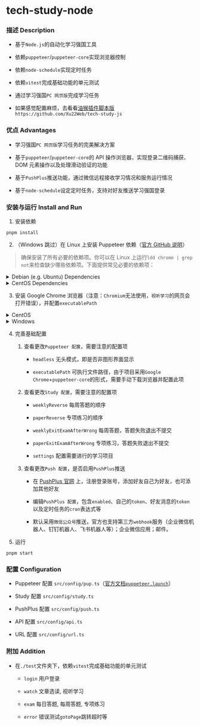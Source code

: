# tech-study-node

### 描述 Description

- 基于`Node.js`的自动化学习强国工具

- 依赖`puppeteer`/`puppeteer-core`实现浏览器控制

- 依赖`node-schedule`实现定时任务

- 依赖`vitest`完成基础功能的单元测试

- 通过学习强国`PC 网页版`完成学习任务

- 如果感觉配置麻烦，去看看[油猴插件脚本版](https://github.com/Xu22Web/tech-study-js '油猴插件脚本版')`https://github.com/Xu22Web/tech-study-js`

### 优点 Advantages

- 学习强国`PC 网页版`学习任务的完美解决方案

- 基于`puppeteer`/`puppeteer-core`的 API 操作浏览器，实现登录二维码捕获、DOM 元素操作以及处理滑动验证的功能

- 基于`PushPlus`推送功能，通过微信远程接收学习情况和服务运行情况

- 基于`node-schedule`设定定时任务，支持对好友推送学习强国登录

### 安装与运行 Install and Run

1. 安装依赖

```
pnpm install
```

2. （Windows 跳过）在 Linux 上安装 Puppeteer 依赖（[官方 GitHub 说明](https://github.com/puppeteer/puppeteer/blob/main/docs/troubleshooting.md#chrome-headless-doesnt-launch-on-unix 'Linux 的 Puppeteer 依赖')）

> 确保安装了所有必要的依赖项。你可以在 Linux 上运行`ldd chrome | grep not`来检查缺少哪些依赖项。下面提供常见必要的依赖项：

  <details>
  <summary>Debian (e.g. Ubuntu) Dependencies</summary>

```
 apt install
 gconf-service \
 libasound2 \
 libatk1.0-0 \
 libc6 \
 libcairo2 \
 libcups2 \
 libdbus-1-3 \
 libexpat1 \
 libfontconfig1 \
 libgcc1 \
 libgconf-2-4 \
 libgdk-pixbuf2.0-0 \
 libglib2.0-0 \
 libgtk-3-0 \
 libnspr4 \
 libpango-1.0-0 \
 libpangocairo-1.0-0 \
 libstdc++6 \
 libx11-6 \
 libx11-xcb1 \
 libxcb1 \
 libxcomposite1 \
 libxcursor1 \
 libxdamage1 \
 libxext6 \
 libxfixes3 \
 libxi6 \
 libxrandr2 \
 libxrender1 \
 libxss1 \
 libxtst6 \
 ca-certificates \
 fonts-liberation \
 libappindicator1 \
 libnss3 \
 lsb-release \
 xdg-utils \
 wget
```

  </details>

   <details>
  <summary>CentOS Dependencies</summary>
   
  ```bash
   yum install -y
   alsa-lib.x86_64 \
   atk.x86_64 \
   cups-libs.x86_64 \
   gtk3.x86_64 \
   ipa-gothic-fonts \
   libXcomposite.x86_64 \
   libXcursor.x86_64 \
   libXdamage.x86_64 \
   libXext.x86_64 \
   libXi.x86_64 \
   libXrandr.x86_64 \
   libXScrnSaver.x86_64 \
   libXtst.x86_64 \
   pango.x86_64 \
   xorg-x11-fonts-100dpi \
   xorg-x11-fonts-75dpi \
   xorg-x11-fonts-cyrillic \
   xorg-x11-fonts-misc \
   xorg-x11-fonts-Type1 \
   xorg-x11-utils
  ```

  </details>

3. 安装 Google Chrome 浏览器（注意：`Chromium`无法使用，`视听学习`的网页会打开错误），并配置`executablePath`

  <details>
  <summary>CentOS</summary>

- 配置 yum 源

  - 在目录`/etc/yum.repos.d/`下新建文件`google-chrome.repo`

    ```bash
     cd /etc/yum.repos.d/
     vim /ect/yum.repos.d/google-chrome.repo
    ```

  - 编辑文件`google-chrome.repo`，保存并退出

    ```
     [google-chrome]
     name=google-chrome
     baseurl=http://dl.google.com/linux/rpm/stable/$basearch
     enabled=1
     gpgcheck=1
     gpgkey=https://dl-ssl.google.com/linux/linux_signing_key.pub
    ```

- 安装 Google Chrome 浏览器

  - Google 官方源安装：

    ```bash
     yum -y install google-chrome-stable
    ```

  - Google 官方源可能在中国无法使用，需添加参数:

    ```bash
     yum -y install google-chrome-stable --nogpgcheck
    ```

— 测试运行 Google Chrome 浏览器

```bash
 google-chrome
 # 或
 google-chrome-stable
```

- 在 Puppeteer 配置中，将`executablePath`字段值改为`google-chrome`或 `google-chrome-stable`

  </details>

  <details>
  <summary>Windows</summary>

- 下载安装 Google Chrome 浏览器

  - 官网安装：[Google Chrome 网络浏览器](https://www.google.cn/intl/zh-CN/chrome 'Google Chrome 网络浏览器')

- 准备可执行文件 Google Chrome 浏览器

  - 在项目根目录，新建文件夹`.local_chromium`

    ```
     md .local_chromium
    ```

  - Google Chrome 安装根目录`C:/Program Files/Google/Chrome/Application`（不 一定是这个路径，根据自身情况而定），安装根目录里的`chrome.exe`等文件（不含文件夹）、 文件夹`1xx.0.xxx.xxx`里的`1xx.0.xxx.xxx.manifest`等文件（不含文件夹）以及`1xx. 0.xxx.xxx`里的`Locales`文件夹（即标记`✔`的文件及文件夹），复制到`.local_chromium`

    ```
     Application
      │  chrome.exe                          ✔
      │  chrome.VisualElementsManifest.xml   ✔
      │  chrome_proxy.exe                    ✔
      │  master_preferences                  ✔
      │
      └─1xx.0.xxx.xxx
         │  1xx.0.xxx.xxx.manifest           ✔
         │  1xx.0.xxx.xxx.manifest           ✔
         │  chrome.dll                       ✔
         │  chrome.dll.sig                   ✔
         │  chrome.exe.sig                   ✔
         │  chrome_100_percent.pak           ✔
         │  chrome_200_percent.pak           ✔
         │  chrome_elf.dll                   ✔
         │  chrome_pwa_launcher.exe          ✔
         │  d3dcompiler_47.dll               ✔
         │  elevation_service.exe            ✔
         │  eventlog_provider.dll            ✔
         │  icudtl.dat                       ✔
         │  libEGL.dll                       ✔
         │  libGLESv2.dll                    ✔
         │  mojo_core.dll                    ✔
         │  nacl_irt_x86_64.nexe             ✔
         │  notification_helper.exe          ✔
         │  optimization_guide_internal.dll  ✔
         │  resources.pak                    ✔
         │  v8_context_snapshot.bin          ✔
         │  vk_swiftshader.dll               ✔
         │  vk_swiftshader_icd.json          ✔
         │  vulkan-1.dll                     ✔
         │
         └─Locales                           ✔
    ```

- 在 Puppeteer 配置中，将`executablePath`字段值改为`.local_chromium/chrome.exe`

</details>

4. 完善基础配置

   1. 查看更改`Puppeteer 配置`，需要注意的配置项

      - `headless` 无头模式，即是否非图形界面显示

      - `executablePath` 可执行文件路径，由于项目采用`Google Chrome`+`puppeteer-core`的形式，需要手动下载浏览器并配置此项

   2. 查看更改`Study 配置`，需要注意的配置项

      - `weeklyReverse` 每周答题的顺序

      - `paperReverse` 专项练习的顺序

      - `weeklyExitExamAfterWrong` 每周答题，答题失败退出不提交

      - `paperExitExamAfterWrong` 专项练习，答题失败退出不提交

      - `settings` 配置需要进行的学习项目

   3. 查看更改`Push 配置`，是否启用`PushPlus`推送

      - 在 [PushPlus 官网](https://www.pushplus.plus/ 'PushPlus 官网') 上，注册登录账号，添加好友自己为好友，也可添加其他好友

      - 编辑`PushPlus 配置`，包含`enabled`、自己的`token`、好友消息的`token`以及定时任务的`cron`表达式等

      - 默认采用`微信公众号`推送，官方也支持第三方`webhook`服务（企业微信机器人、钉钉机器人、飞书机器人等）；企业微信应用；邮件。

5. 运行

```
pnpm start
```

### 配置 Configuration

- Puppeteer 配置 `src/config/pup.ts`（[官方文档`puppeteer.launch`](http://www.puppeteerjs.com/#?product=Puppeteer&version=v16.2.0&show=api-puppeteerlaunchoptions 'Puppeteer 使用和配置')）

- Study 配置 `src/config/study.ts`

- PushPlus 配置 `src/config/push.ts`

- API 配置 `src/config/api.ts`

- URL 配置 `src/config/url.ts`

### 附加 Addition

- 在`./test`文件夹下，依赖`vitest`完成基础功能的单元测试

  - `login` 用户登录

  - `watch` 文章选读, 视听学习

  - `exam` 每日答题, 每周答题, 专项练习

  - `error` 错误测试`gotoPage`跳转超时等
